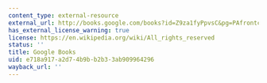 ```yaml
---
content_type: external-resource
external_url: http://books.google.com/books?id=Z9za1fyPpvsC&pg=PAfrontcover
has_external_license_warning: true
license: https://en.wikipedia.org/wiki/All_rights_reserved
status: ''
title: Google Books
uid: e718a917-a2d7-4b9b-b2b3-3ab909964296
wayback_url: ''
---
```


